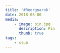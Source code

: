 ```yaml
---
title: '#Reorgnarok'
date: 2018-08-06
media:
    - image: pin.jpg
      description: Pin
      thumb: true
tags:
    - stub
---
```

